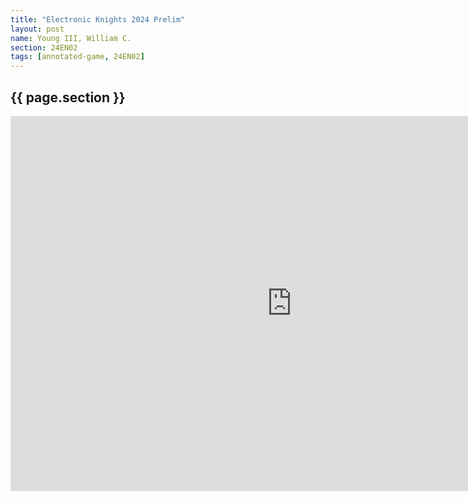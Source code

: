 ```yaml
---
title: "Electronic Knights 2024 Prelim"
layout: post
name: Young III, William C.
section: 24EN02
tags: [annotated-game, 24EN02]
---
```


<h2>{{ page.section }}</h2>

<iframe style='border: 0;' width='900px' height='600px' src='https://share.chessbase.com/SharedGames/frame/?p=mSloCgiJTFrn9jZN//4gh/OC2+WEQ6/p2sNbHeRjs9JpefpIytffFcSw/gEuYAdn'></iframe>